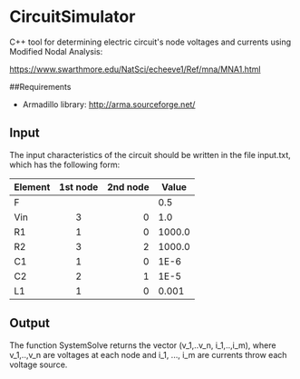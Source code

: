 # CircuitSimulator

C++ tool for determining electric circuit's node voltages and currents using Modified Nodal Analysis:

https://www.swarthmore.edu/NatSci/echeeve1/Ref/mna/MNA1.html

##Requirements
* Armadillo library: http://arma.sourceforge.net/ 

## Input
The input characteristics of the circuit should be written in the file input.txt, which
has the following form:

| Element | 1st node | 2nd node | Value |
| --------|:--------:| --------:|-------|
| F       |          |         |  0.5  | 
| Vin     |     3    |      0   |  1.0  | 
| R1      |     1    |      0   |  1000.0 | 
| R2     |     3    |      2   |  1000.0  | 
| C1     |     1    |      0   |  1E-6  | 
| C2     |     2    |      1   |  1E-5  | 
| L1     |     1      |      0    |  0.001  | 

## Output

The function SystemSolve returns the vector (v_1,..v_n, i_1,..,i_m), where
v_1,..,v_n are voltages at each node and i_1, ..., i_m are currents throw each voltage source.
